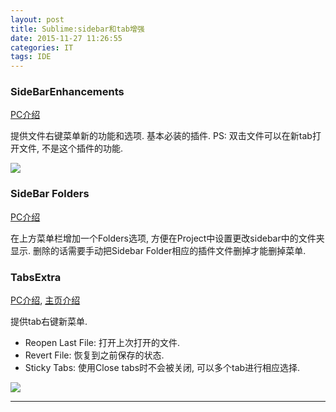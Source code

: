 ```yaml
---
layout: post
title: Sublime:sidebar和tab增强
date: 2015-11-27 11:26:55
categories: IT
tags: IDE
---
```


### SideBarEnhancements

[PC介绍](https://packagecontrol.io/packages/SideBarEnhancements)

提供文件右键菜单新的功能和选项. 基本必装的插件. PS: 双击文件可以在新tab打开文件, 不是这个插件的功能.

![](https://packagecontrol.io/readmes/img/03c90c0ea60334ac957ab47f01d44900bea2ec03.png)

### SideBar Folders

[PC介绍](https://packagecontrol.io/packages/SideBarFolders)

在上方菜单栏增加一个Folders选项, 方便在Project中设置更改sidebar中的文件夹显示. 删除的话需要手动把Sidebar Folder相应的插件文件删掉才能删掉菜单.

### TabsExtra

[PC介绍](https://packagecontrol.io/packages/TabsExtra), [主页介绍](http://facelessuser.github.io/TabsExtra/)

提供tab右键新菜单. 

- Reopen Last File: 打开上次打开的文件.
- Revert File: 恢复到之前保存的状态.
- Sticky Tabs: 使用Close tabs时不会被关闭, 可以多个tab进行相应选择.

![](https://packagecontrol.io/readmes/img/9b9d15a6ae26a0ab30b9343f94d0888cad311e50.png)

------
